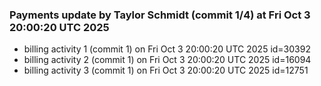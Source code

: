 
### Payments update by Taylor Schmidt (commit 1/4) at Fri Oct  3 20:00:20 UTC 2025
- billing activity 1 (commit 1) on Fri Oct  3 20:00:20 UTC 2025 id=30392
- billing activity 2 (commit 1) on Fri Oct  3 20:00:20 UTC 2025 id=16094
- billing activity 3 (commit 1) on Fri Oct  3 20:00:20 UTC 2025 id=12751
